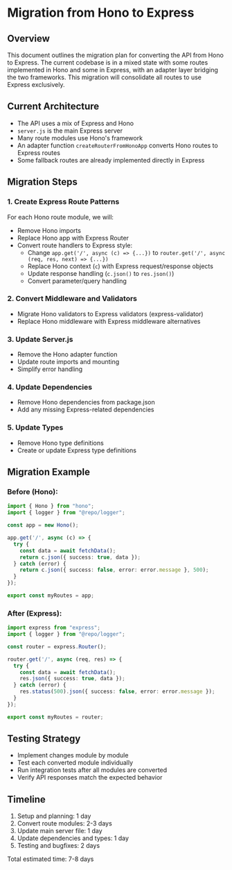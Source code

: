 # Migration from Hono to Express

## Overview
This document outlines the migration plan for converting the API from Hono to Express. The current codebase is in a mixed state with some routes implemented in Hono and some in Express, with an adapter layer bridging the two frameworks. This migration will consolidate all routes to use Express exclusively.

## Current Architecture
- The API uses a mix of Express and Hono
- `server.js` is the main Express server
- Many route modules use Hono's framework
- An adapter function `createRouterFromHonoApp` converts Hono routes to Express routes
- Some fallback routes are already implemented directly in Express

## Migration Steps

### 1. Create Express Route Patterns
For each Hono route module, we will:
- Remove Hono imports
- Replace Hono app with Express Router
- Convert route handlers to Express style:
  - Change `app.get('/', async (c) => {...})` to `router.get('/', async (req, res, next) => {...})`
  - Replace Hono context (`c`) with Express request/response objects
  - Update response handling (`c.json()` to `res.json()`)
  - Convert parameter/query handling

### 2. Convert Middleware and Validators
- Migrate Hono validators to Express validators (express-validator)
- Replace Hono middleware with Express middleware alternatives

### 3. Update Server.js
- Remove the Hono adapter function
- Update route imports and mounting
- Simplify error handling

### 4. Update Dependencies
- Remove Hono dependencies from package.json
- Add any missing Express-related dependencies

### 5. Update Types
- Remove Hono type definitions 
- Create or update Express type definitions

## Migration Example

### Before (Hono):
```typescript
import { Hono } from "hono";
import { logger } from "@repo/logger";

const app = new Hono();

app.get('/', async (c) => {
  try {
    const data = await fetchData();
    return c.json({ success: true, data });
  } catch (error) {
    return c.json({ success: false, error: error.message }, 500);
  }
});

export const myRoutes = app;
```

### After (Express):
```typescript
import express from "express";
import { logger } from "@repo/logger";

const router = express.Router();

router.get('/', async (req, res) => {
  try {
    const data = await fetchData();
    res.json({ success: true, data });
  } catch (error) {
    res.status(500).json({ success: false, error: error.message });
  }
});

export const myRoutes = router;
```

## Testing Strategy
- Implement changes module by module
- Test each converted module individually
- Run integration tests after all modules are converted
- Verify API responses match the expected behavior

## Timeline
1. Setup and planning: 1 day
2. Convert route modules: 2-3 days
3. Update main server file: 1 day
4. Update dependencies and types: 1 day
5. Testing and bugfixes: 2 days

Total estimated time: 7-8 days 